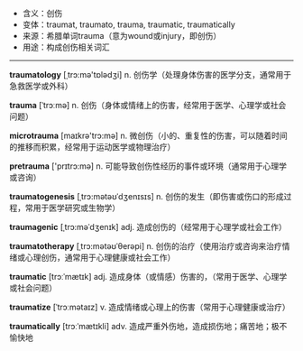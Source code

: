 - <span class="definition">含义：创伤</span>
- <span class="definition">变体：traumat, traumato, trauma, traumatic, traumatically</span>
- <span class="definition">来源：希腊单词trauma（意为wound或injury，即创伤）</span>
- <span class="definition">用途：构成创伤相关词汇</span>

---

<span class="vocabulary">**traumatology**</span> [ˌtrɔ:mə'tɒlədʒi] n. 创伤学（处理身体伤害的医学分支，通常用于急救医学或外科）

<span class="vocabulary">**trauma**</span> [ˈtrɔːmə] n. 创伤（身体或情绪上的伤害，经常用于医学、心理学或社会问题）

<span class="vocabulary">**microtrauma**</span> [maɪkrə'trɔ:mə] n. 微创伤（小的、重复性的伤害，可以随着时间的推移而积累，经常用于运动医学或物理治疗）

<span class="vocabulary">**pretrauma**</span> ['prɪtrɔ:mə] n. 可能导致创伤性经历的事件或环境（通常用于心理学或咨询）

<span class="vocabulary">**traumatogenesis**</span> [ˌtrɔ:mətəʊˈdʒenɪsɪs] n. 创伤的发生（即伤害或伤口的形成过程，常用于医学研究或生物学）

<span class="vocabulary">**traumagenic**</span> [ˌtrɔ:məˈdʒenɪk] adj. 造成创伤的（经常用于心理学或社会工作）

<span class="vocabulary">**traumatotherapy**</span> [ˌtrɔ:mətəʊˈθerəpi] n. 创伤的治疗（使用治疗或咨询来治疗情绪或心理创伤，通常用于心理健康或社会工作）

<span class="vocabulary">**traumatic**</span> [trɔːˈmætɪk] adj. 造成身体（或情感）伤害的，（常用于医学、心理学或社会问题） 

<span class="vocabulary">**traumatize**</span> [ˈtrɔːmətaɪz] v. 造成情绪或心理上的伤害（常用于心理健康或治疗）

<span class="vocabulary">**traumatically**</span> [trɔːˈmætɪkli] adv. 造成严重外伤地，造成损伤地；痛苦地；极不愉快地 

